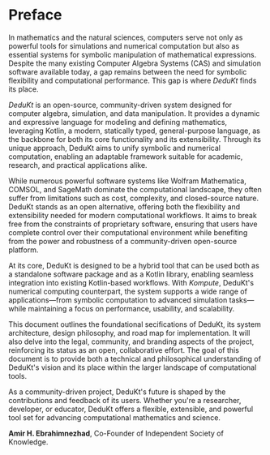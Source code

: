 # Preface
In mathematics and the natural sciences, computers serve not only as powerful tools for simulations and numerical computation but also as essential systems for symbolic manipulation of mathematical expressions. Despite the many existing Computer Algebra Systems (CAS) and simulation software available today, a gap remains between the need for symbolic flexibility and computational performance. This gap is where _DeduKt_ finds its place.

_DeduKt_ is an open-source, community-driven system designed for computer algebra, simulation, and data manipulation. It provides a dynamic and expressive language for modeling and defining mathematics, leveraging Kotlin, a modern, statically typed, general-purpose language, as the backbone for both its core functionality and its extensibility. Through its unique approach, DeduKt aims to unify symbolic and numerical computation, enabling an adaptable framework suitable for academic, research, and practical applications alike.

While numerous powerful software systems like Wolfram Mathematica, COMSOL, and SageMath dominate the computational landscape, they often suffer from limitations such as cost, complexity, and closed-source nature. DeduKt stands as an open alternative, offering both the flexibility and extensibility needed for modern computational workflows. It aims to break free from the constraints of proprietary software, ensuring that users have complete control over their computational environment while benefiting from the power and robustness of a community-driven open-source platform.

At its core, DeduKt is designed to be a hybrid tool that can be used both as a standalone software package and as a Kotlin library, enabling seamless integration into existing Kotlin-based workflows. With _Kompute_, DeduKt's numerical computing counterpart, the system supports a wide range of applications—from symbolic computation to advanced simulation tasks—while maintaining a focus on performance, usability, and scalability.

This document outlines the foundational secifications of DeduKt, its system architecture, design philosophy, and road map for implementation. It will also delve into the legal, community, and branding aspects of the project, reinforcing its status as an open, collaborative effort. The goal of this document is to provide both a technical and philosophical understanding of DeduKt's vision and its place within the larger landscape of computational tools.

As a community-driven project, DeduKt's future is shaped by the contributions and feedback of its users. Whether you're a researcher, developer, or educator, DeduKt offers a flexible, extensible, and powerful tool set for advancing computational mathematics and science.

**Amir H. Ebrahimnezhad**, 
Co-Founder of Independent Society of Knowledge.